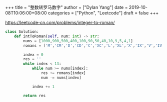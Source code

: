 +++
title = "整数转罗马数字"
author = ["Dylan Yang"]
date = 2019-10-08T10:06:00+08:00
categories = ["Python", "Leetcode"]
draft = false
+++

<https://leetcode-cn.com/problems/integer-to-roman/>

```python
class Solution:
    def intToRoman(self, num: int) -> str:
        nums = [1000,900,500,400,100,90,50,40,10,9,5,4,1]
        romans = ['M','CM','D','CD','C','XC','L','XL','X','IX','V','IV','I']

        index = 0
        res = ''
        while index < 13:
            while num >= nums[index]:
                res += romans[index]
                num -= nums[index]

            index += 1

        return res
```
